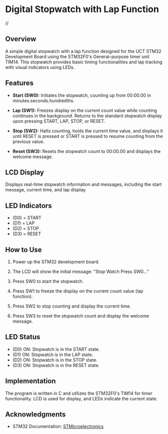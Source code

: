 # Digital Stopwatch with Lap Function

//

## Overview

A simple digital stopwatch with a lap function designed for the UCT STM32 Development Board using the STM32F0's General-purpose timer unit TIM14. This stopwatch provides basic timing functionalities and lap tracking with visual indicators using LEDs.

## Features

- **Start (SW0):** Initiates the stopwatch, counting up from 00:00.00 in minutes:seconds.hundredths.
  
- **Lap (SW1):** Freezes display on the current count value while counting continues in the background. Returns to the standard stopwatch display upon pressing START, LAP, STOP, or RESET.

- **Stop (SW2):** Halts counting, holds the current time value, and displays it until RESET is pressed or START is pressed to resume counting from the previous value.

- **Reset (SW3):** Resets the stopwatch count to 00:00.00 and displays the welcome message.

## LCD Display

Displays real-time stopwatch information and messages, including the start message, current time, and lap display.

## LED Indicators

- (D0) = START
- (D1) = LAP
- (D2) = STOP
- (D3) = RESET

## How to Use

1. Power up the STM32 development board.

2. The LCD will show the initial message: "Stop Watch Press SW0..."

3. Press SW0 to start the stopwatch.

4. Press SW1 to freeze the display on the current count value (lap function).

5. Press SW2 to stop counting and display the current time.

6. Press SW3 to reset the stopwatch count and display the welcome message.

## LED Status

- (D0) ON: Stopwatch is in the START state.
- (D1) ON: Stopwatch is in the LAP state.
- (D2) ON: Stopwatch is in the STOP state.
- (D3) ON: Stopwatch is in the RESET state.

## Implementation

The program is written in C and utilizes the STM32F0's TIM14 for timer functionality. LCD is used for display, and LEDs indicate the current state.

## Acknowledgments

- STM32 Documentation: [STMicroelectronics](link-to-docs)
